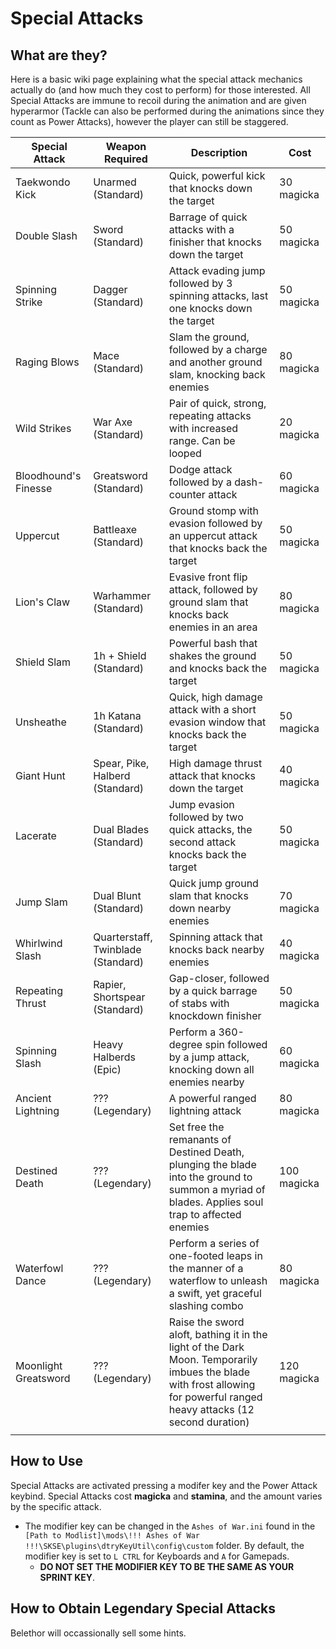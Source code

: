 # Special Attacks

## What are they?

Here is a basic wiki page explaining what the special attack mechanics actually do (and how much they cost to perform) for those interested. All Special Attacks are immune to recoil during the animation and are given hyperarmor (Tackle can also be performed during the animations since they count as Power Attacks), however the player can still be staggered.

| Special Attack       | Weapon Required                    | Description                                                                                                                                                               | Cost        |
|----------------------|------------------------------------|---------------------------------------------------------------------------------------------------------------------------------------------------------------------------|-------------|
| Taekwondo Kick       | Unarmed (Standard)                 | Quick, powerful kick that knocks down the target                                                                                                                          | 30 magicka  |
| Double Slash         | Sword (Standard)                   | Barrage of quick attacks with a finisher that knocks down the target                                                                                                      | 50 magicka  |
| Spinning Strike      | Dagger (Standard)                  | Attack evading jump followed by 3 spinning attacks, last one knocks down the target                                                                                       | 50 magicka  |
| Raging Blows         | Mace (Standard)                    | Slam the ground, followed by a charge and another ground slam, knocking back enemies                                                                                      | 80 magicka  |
| Wild Strikes         | War Axe (Standard)                 | Pair of quick, strong, repeating attacks with increased range. Can be looped                                                                                              | 20 magicka  |
| Bloodhound's Finesse | Greatsword (Standard)              | Dodge attack followed by a dash-counter attack                                                                                                                            | 60 magicka  |
| Uppercut             | Battleaxe (Standard)               | Ground stomp with evasion followed by an uppercut attack that knocks back the target                                                                                      | 50 magicka  |
| Lion's Claw          | Warhammer (Standard)               | Evasive front flip attack, followed by ground slam that knocks back enemies in an area                                                                                    | 80 magicka  |
| Shield Slam          | 1h + Shield (Standard)             | Powerful bash that shakes the ground and knocks back the target                                                                                                           | 50 magicka  |
| Unsheathe            | 1h Katana (Standard)               | Quick, high damage attack with a short evasion window that knocks back the target                                                                                         | 50 magicka  |
| Giant Hunt           | Spear, Pike, Halberd (Standard)    | High damage thrust attack that knocks down the target                                                                                                                     | 40 magicka  |
| Lacerate             | Dual Blades (Standard)             | Jump evasion followed by two quick attacks, the second attack knocks back the target                                                                                      | 50 magicka  |
| Jump Slam            | Dual Blunt (Standard)              | Quick jump ground slam that knocks down nearby enemies                                                                                                                    | 70 magicka  |
| Whirlwind Slash      | Quarterstaff, Twinblade (Standard) | Spinning attack that knocks back nearby enemies                                                                                                                           | 40 magicka  |
| Repeating Thrust     | Rapier, Shortspear (Standard)      | Gap-closer, followed by a quick barrage of stabs with knockdown finisher                                                                                                  | 50 magicka  |
| Spinning Slash       | Heavy Halberds (Epic)              | Perform a 360-degree spin followed by a jump attack, knocking down all enemies nearby                                                                                     | 60 magicka  |
| Ancient Lightning    | ??? (Legendary)                    | A powerful ranged lightning attack                                                                                                                                        | 80 magicka  |
| Destined Death       | ??? (Legendary)                    | Set free the remanants of Destined Death, plunging the blade into the ground to summon a myriad of blades. Applies soul trap to affected enemies                          | 100 magicka |
| Waterfowl Dance      | ??? (Legendary)                    | Perform a series of one-footed leaps in the manner of a waterflow to unleash a swift, yet graceful slashing combo                                                         | 80 magicka  |
| Moonlight Greatsword | ??? (Legendary)                    | Raise the sword aloft, bathing it in the light of the Dark Moon. Temporarily imbues the blade with frost allowing for powerful ranged heavy attacks (12 second duration)  | 120 magicka |
|                      |                                    |                                                                                                                                                                           |             |

## How to Use

Special Attacks are activated pressing a modifer key and the Power Attack keybind. Special Attacks cost **magicka** and **stamina**, and the amount varies by the specific attack. 
 - The modifier key can be changed in the `Ashes of War.ini` found in the `[Path to Modlist]\mods\!!! Ashes of War !!!\SKSE\plugins\dtryKeyUtil\config\custom` folder. By default, the modifier key is set to `L CTRL` for Keyboards and `A` for Gamepads.  
     - **DO NOT SET THE MODIFIER KEY TO BE THE SAME AS YOUR SPRINT KEY**.  

## How to Obtain Legendary Special Attacks

Belethor will occassionally sell some hints.
